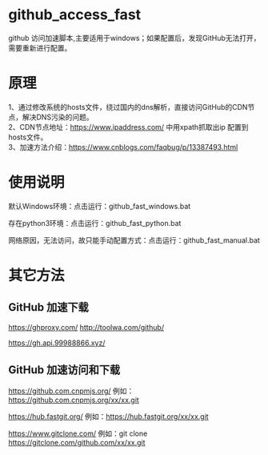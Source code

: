 # github_access_fast
github 访问加速脚本,主要适用于windows；如果配置后，发现GitHub无法打开，需要重新进行配置。

# 原理
1、通过修改系统的hosts文件，绕过国内的dns解析，直接访问GitHub的CDN节点，解决DNS污染的问题。   
2、CDN节点地址：https://www.ipaddress.com/ 中用xpath抓取出ip 配置到hosts文件。    
3、加速方法介绍：https://www.cnblogs.com/faqbug/p/13387493.html    

# 使用说明

默认Windows环境：点击运行：github_fast_windows.bat

存在python3环境：点击运行：github_fast_python.bat

网络原因，无法访问，故只能手动配置方式：点击运行：github_fast_manual.bat

# 其它方法  
## GitHub 加速下载

https://ghproxy.com/ 
http://toolwa.com/github/

https://gh.api.99988866.xyz/   

## GitHub 加速访问和下载  
https://github.com.cnpmjs.org/  例如： https://github.com.cnpmjs.org/xx/xx.git    

https://hub.fastgit.org/  例如：https://hub.fastgit.org/xx/xx.git           

https://www.gitclone.com/  例如：git clone https://gitclone.com/github.com/xx/xx.git      
